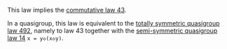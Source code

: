 This law implies the [commutative law 43](https://teorth.github.io/equational_theories/implications/?43).

In a quasigroup, this law is equivalent to the [totally symmetric quasigroup law 492](https://teorth.github.io/equational_theories/implications/?492), namely to law 43 together with the [semi-symmetric quasigroup law 14](https://teorth.github.io/equational_theories/implications/?14) `x = y◇(x◇y)`.
